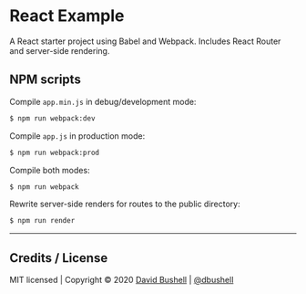 # React Example

A React starter project using Babel and Webpack. Includes React Router and server-side rendering.

## NPM scripts

Compile `app.min.js` in debug/development mode:

```sh
$ npm run webpack:dev
```

Compile `app.js` in production mode:

```sh
$ npm run webpack:prod
```

Compile both modes:

```sh
$ npm run webpack
```

Rewrite server-side renders for routes to the public directory:

```sh
$ npm run render
```

* * *

## Credits / License

MIT licensed | Copyright © 2020 [David Bushell](https://dbushell.com) | [@dbushell](https://twitter.com/dbushell)
